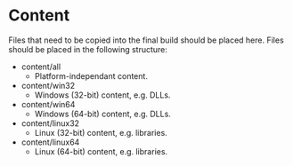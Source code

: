 # Content
Files that need to be copied into the final build should be placed here. Files should be placed in the following structure:
- content/all
    - Platform-independant content.
- content/win32
    - Windows (32-bit) content, e.g. DLLs.
- content/win64
    - Windows (64-bit) content, e.g. DLLs.
- content/linux32
    - Linux (32-bit) content, e.g. libraries.
- content/linux64
    - Linux (64-bit) content, e.g. libraries.